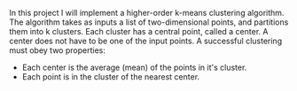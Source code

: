 In this project I will implement a higher-order k-means clustering algorithm. The algorithm takes as inputs a list of two-dimensional points, and partitions them into k clusters. Each cluster has a central point, called a center.  A center does not have to be one of the input points. A successful clustering must obey two properties:

- Each center is the average (mean) of the points in it's cluster.
- Each point is in the cluster of the nearest center.


